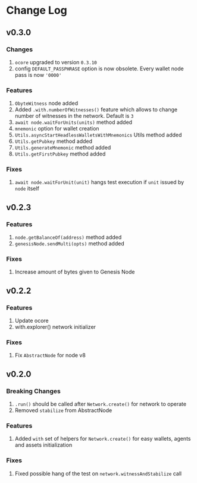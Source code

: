 # Change Log

## v0.3.0

### Changes
1. `ocore` upgraded to version `0.3.10`
2. config `DEFAULT_PASSPHRASE` option is now obsolete. Every wallet node pass is now `'0000'`

### Features
1. `ObyteWitness` node added
2. Added `.with.numberOfWitnesses()` feature which allows to change number of witnesses in the network. Default is `3`
3. `await node.waitForUnits(units)` method added
4. `mnemonic` option for wallet creation
5. `Utils.asyncStartHeadlessWalletsWithMnemonics` Utils method added
6. `Utils.getPubkey` method added
7. `Utils.generateMnemonic` method added
8. `Utils.getFirstPubkey` method added

### Fixes
1. `await node.waitForUnit(unit)` hangs test execution if `unit` issued by `node` itself

## v0.2.3

### Features
1. `node.getBalanceOf(address)` method added
2. `genesisNode.sendMulti(opts)` method added

### Fixes
1. Increase amount of bytes given to Genesis Node

## v0.2.2

### Features
1. Update ocore
2. with.explorer() network initializer

### Fixes
1. Fix `AbstractNode` for node v8

## v0.2.0

### Breaking Changes
1. `.run()` should be called after `Network.create()` for network to operate
2. Removed `stabilize` from AbstractNode

### Features
1. Added `with` set of helpers for `Network.create()` for easy wallets, agents and assets initialization

### Fixes
1. Fixed possible hang of the test on `network.witnessAndStabilize` call
